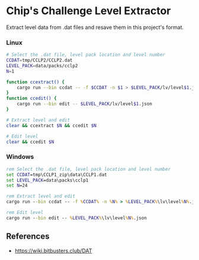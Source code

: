 Chip's Challenge Level Extractor
================================

Extract level data from .dat files and resave them in this project's format.

### Linux

```bash
# Select the .dat file, level pack location and level number
CCDAT=tmp/CCLP2/CCLP2.dat
LEVEL_PACK=data/packs/cclp2
N=1

function ccextract() {
	cargo run --bin ccdat -- -f $CCDAT -n $1 > $LEVEL_PACK/lv/level$1.json
}
function ccedit() {
	cargo run --bin edit -- $LEVEL_PACK/lv/level$1.json
}

# Extract level and edit
clear && ccextract $N && ccedit $N

# Edit level
clear && ccedit $N
```

### Windows

```cmd
rem Select the .dat file, level pack location and level number
set CCDAT=tmp\CCLP1_zip\data\CCLP1.dat
set LEVEL_PACK=data\packs\cclp1
set N=24

rem Extract level and edit
cargo run --bin ccdat -- -f %CCDAT% -n %N% > %LEVEL_PACK%\lv\level%N%.json && cargo run --bin edit -- %LEVEL_PACK%\lv\level%N%.json

rem Edit level
cargo run --bin edit -- %LEVEL_PACK%\lv\level%N%.json
```

References
----------

* https://wiki.bitbusters.club/DAT
